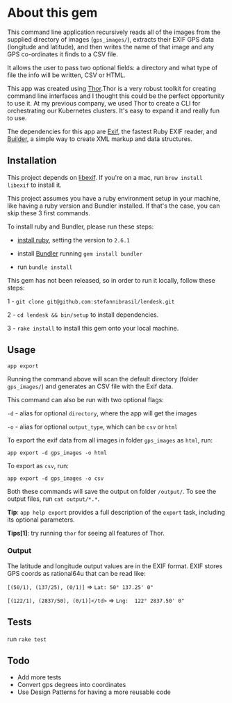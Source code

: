 # About this gem

This command line application recursively reads all of the images from the supplied directory of images (`gps_images/`), extracts their EXIF GPS data (longitude and latitude), and then writes the name of that image and any GPS co-ordinates it finds to a CSV file.

It allows the user to pass two optional fields: a directory and what type of file the info will be written, CSV or HTML.

This app was created using [Thor](http://whatisthor.com/).Thor is a very robust toolkit for creating command line interfaces and I thought this could be the perfect opportunity to use it. At my previous company, we used Thor to create a CLI for orchestrating our Kubernetes clusters. It's easy to expand it and really fun to use.

The dependencies for this app are [Exif](https://github.com/tonytonyjan/exif), the fastest Ruby EXIF reader,  and [Builder](https://github.com/jimweirich/builder), a simple way to create XML markup and data structures.

## Installation

This project depends on [libexif](https://libexif.github.io). If you're on a mac, run `brew install libexif` to install it.

This project assumes you have a ruby environment setup in your machine, like having a ruby version and Bundler installed. If that's the case, you can skip these 3 first commands.

To install ruby and Bundler, please run these steps:

- [install ruby](https://github.com/asdf-vm/asdf-ruby), setting the version to `2.6.1`

- install [Bundler](https://bundler.io/) running `gem install bundler`

- run `bundle install`

This gem has not been released, so in order to run it locally, follow these steps:

1 - `git clone git@github.com:stefannibrasil/lendesk.git`

2 - `cd lendesk && bin/setup` to install dependencies.

3 - `rake install` to install this gem onto your local machine.

## Usage

`app export`

Running the command above will scan the default directory (folder `gps_images/`) and generates an CSV file with the Exif data.

This command can also be run with two optional flags:

`-d` - alias for optional `directory`, where the app will get the images

`-o` - alias for optional `output_type`, which can be `csv` or `html`

To export the exif data from all images in folder `gps_images` as `html`, run:

`app export -d gps_images -o html`

To export as `csv`, run:

`app export -d gps_images -o csv`

Both these commands will save the output on folder `/output/`. To see the output files, run `cat output/*.*`.

**Tip**: `app help export` provides a full description of the `export` task, including its optional parameters.

**Tips[1]**: try running `thor` for seeing all features of Thor.

### Output

The latitude and longitude output values are in the EXIF format. EXIF stores GPS coords as rational64u that can be read like:

`[(50/1), (137/25), (0/1)]` => `Lat: 50° 137.25' 0"`

`[(122/1), (2837/50), (0/1)]</td>` => `Lng:  122° 2837.50' 0"`

## Tests

run `rake test`

## Todo

- Add more tests
- Convert gps degrees into coordinates
- Use Design Patterns for having a more reusable code
